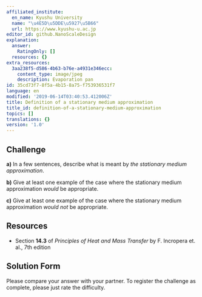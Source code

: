 ```yaml
---
affiliated_institute:
  en_name: Kyushu University
  name: "\u4E5D\u5DDE\u5927\u5B66"
  url: https://www.kyushu-u.ac.jp
editor_id: github.NanoScaleDesign
explanation:
  answer:
    RatingOnly: []
  resources: {}
extra_resources:
  3aa238f5-d586-4b63-b76e-a4931e346ecc:
    content_type: image/jpeg
    description: Evaporation pan
id: 35cd73f7-8f5a-4b15-8a75-f753936531f7
language: en
modified: '2019-06-14T03:40:53.412006Z'
title: Definition of a stationary medium approximation
title_id: definition-of-a-stationary-medium-approximation
topics: []
translations: {}
version: '1.0'
---
```


## Challenge
**a)** In a few sentences, describe what is meant by *the stationary medium approximation*.

**b)** Give at least one example of the case where the stationary medium approximation *would* be appropriate.

**c)**  Give at least one example of the case where the stationary medium approximation *would not* be appropriate.

## Resources

- Section **14.3** of *Principles of Heat and Mass Transfer* by F. Incropera et. al., 7th edition


## Solution Form
Please compare your answer with your partner.
To register the challenge as complete, please just rate the difficulty.
